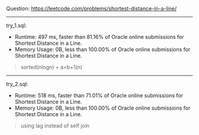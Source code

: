 Question: https://leetcode.com/problems/shortest-distance-in-a-line/

---

try_1.sql:
* Runtime: 497 ms, faster than 81.16% of Oracle online submissions for Shortest Distance in a Line.
* Memory Usage: 0B, less than 100.00% of Oracle online submissions for Shortest Distance in a Line.

> sorted(nlogn) + a=b+1(n)

---

try_2.sql:
* Runtime: 518 ms, faster than 71.01% of Oracle online submissions for Shortest Distance in a Line.
* Memory Usage: 0B, less than 100.00% of Oracle online submissions for Shortest Distance in a Line.

> using lag instead of self join
